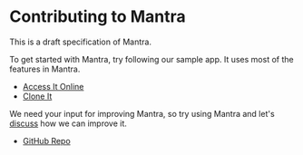 # Contributing to Mantra

This is a draft specification of Mantra.

To get started with Mantra, try following our sample app. It uses most of the features in Mantra.

* [Access It Online](http://mantra-sample-blog.meteor.com/)
* [Clone It](https://github.com/mantrajs/mantra-sample-blog-app)

We need your input for improving Mantra, so try using Mantra and let's [discuss](https://github.com/kadirahq/mantra/issues) how we can improve it.

* [GitHub Repo](https://github.com/kadirahq/mantra)
